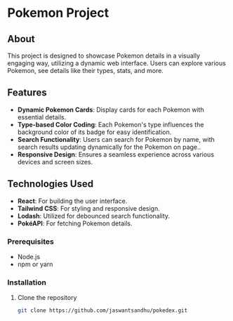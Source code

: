 # Pokemon Project

## About

This project is designed to showcase Pokemon details in a visually engaging way, utilizing a dynamic web interface. Users can explore various Pokemon, see details like their types, stats, and more.

## Features

- **Dynamic Pokemon Cards**: Display cards for each Pokemon with essential details.
- **Type-based Color Coding**: Each Pokemon's type influences the background color of its badge for easy identification.
- **Search Functionality**: Users can search for Pokemon by name, with search results updating dynamically for the Pokemon on page..
- **Responsive Design**: Ensures a seamless experience across various devices and screen sizes.

## Technologies Used

- **React**: For building the user interface.
- **Tailwind CSS**: For styling and responsive design.
- **Lodash**: Utilized for debounced search functionality.
- **PokéAPI**: For fetching Pokemon details.

### Prerequisites

- Node.js
- npm or yarn

### Installation

1. Clone the repository
   ```sh
   git clone https://github.com/jaswantsandhu/pokedex.git
